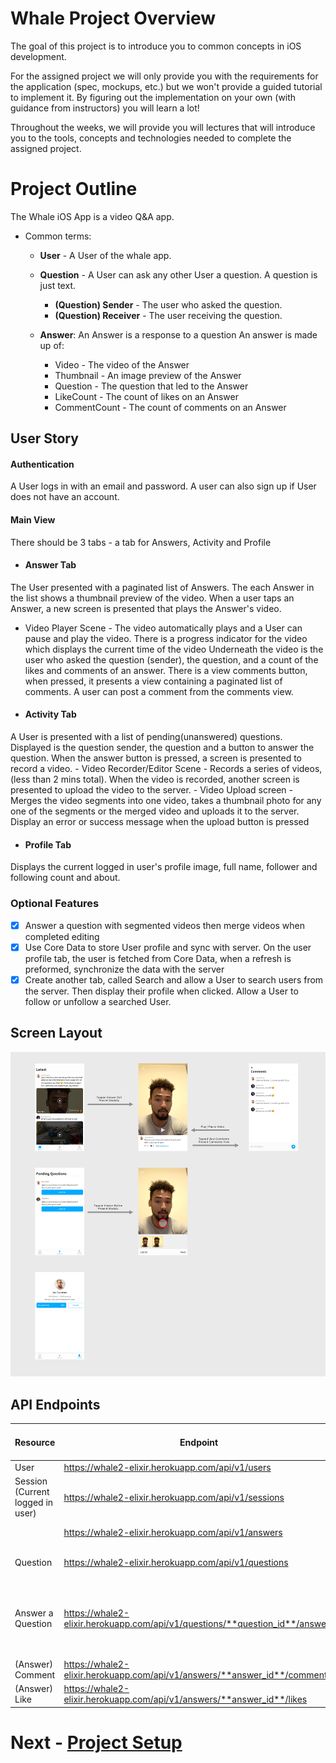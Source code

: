 # Whale Project Overview

The goal of this project is to introduce you to common concepts in iOS development.

For the assigned project we will only provide you with the requirements for the application (spec, mockups, etc.) but we won't provide a guided tutorial to implement it. By figuring out the implementation on your own (with guidance from instructors) you will learn a lot!

Throughout the weeks, we will provide you will lectures that will introduce you to the tools, concepts and technologies needed to complete the assigned project.

# Project Outline

The Whale iOS App is a video Q&A app.
- Common terms:
    - **User** - A User of the whale app.
    
    - **Question** - A User can ask any other User a question. A question is just text.
        - **(Question) Sender** - The user who asked the question.
        - **(Question) Receiver** - The user receiving the question.
        
    - **Answer**: An Answer is a response to a question An answer is made up of:
        - Video - The video of the Answer
        - Thumbnail - An image preview of the Answer
        - Question - The question that led to the Answer
        - LikeCount - The count of likes on an Answer
        - CommentCount - The count of comments on an Answer

## User Story
#### Authentication
A User logs in with an email and password. A user can also sign up if User does not have an account.

#### Main View
There should be 3 tabs - a tab for Answers, Activity and Profile

- #### Answer Tab
The User presented with a paginated list of Answers. 
The each Answer in the list shows a thumbnail preview of the video. 
When a user taps an Answer, a new screen is presented that plays the Answer's video. 
 - Video Player Scene - The video automatically plays and a User can pause and play the video. There is a progress indicator for the video which displays the current time of the video
Underneath the video is the user who asked the question (sender), the question, and a count of the likes and comments of an answer.
There is a view comments button, when pressed, it presents a view containing a paginated list of comments.
A user can post a comment from the comments view.

- #### Activity Tab
A User is presented with a list of pending(unanswered) questions. Displayed is the question sender, the question and a button to answer the question.
When the answer button is pressed, a screen is presented to record a video.
    - Video Recorder/Editor Scene - Records a series of videos, (less than 2 mins total). When the video is recorded, another screen is presented to upload the video to the server.
    - Video Upload screen - Merges the video segments into one video, takes a thumbnail photo for any one of the segments or the merged video and uploads it to the server.
Display an error or success message when the upload button is pressed

- #### Profile Tab
Displays the current logged in user's profile image, full name, follower and following count and about.

### Optional Features
- [x] Answer a question with segmented videos then merge videos when completed editing
- [x] Use Core Data to store User profile and sync with server. On the user profile tab, the user is fetched from Core Data, when a refresh is preformed, synchronize the data with the server
- [x] Create another tab, called Search and allow a User to search users from the server. Then display their profile when clicked. Allow a User to follow or unfollow a searched User.

## Screen Layout
![Screens](app-flow.png)


## API Endpoints

| Resource                         | Endpoint                                                                     | Get URL Parameters      | Post Body                                                   | Post Body Type | Needs Authorization Header |
|----------------------------------|------------------------------------------------------------------------------|-------------------------|-------------------------------------------------------------|----------------|----------------------------|
| User                             | https://whale2-elixir.herokuapp.com/api/v1/users                             |                         |                                                             | JSON           |                            |
| Session (Current logged in user) | https://whale2-elixir.herokuapp.com/api/v1/sessions                          |                         |                                                             |                | True                       |
|                                  | https://whale2-elixir.herokuapp.com/api/v1/answers                           | per_page: Int page: Int |                                                             |                | True                       |
| Question                         | https://whale2-elixir.herokuapp.com/api/v1/questions                         | per_page: Int page: Int | receiver_id: Int  content: String                           | JSON           | True                       |
| Answer a Question                | https://whale2-elixir.herokuapp.com/api/v1/questions/**question_id**/answers |                         | video: Video File(.mov)  thumbnail: Image File(.jpeg, .png) | Multipart      | True                       |
| (Answer) Comment                 | https://whale2-elixir.herokuapp.com/api/v1/answers/**answer_id**/comments    | per_page: Int page: Int | comment: String                                             | JSON           | True                       |
| (Answer) Like                    | https://whale2-elixir.herokuapp.com/api/v1/answers/**answer_id**/likes       | per_page: Int page: Int |                                                             | JSON           | True                       |


# Next - [Project Setup](whale-folder-structure.md)